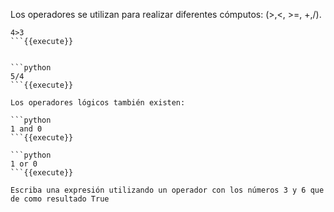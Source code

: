 

Los operadores se utilizan para realizar diferentes cómputos: (>,<, >=, +,/).


```python>
4>3
```{{execute}}


```python
5/4
```{{execute}}

Los operadores lógicos también existen:

```python
1 and 0
```{{execute}}

```python
1 or 0
```{{execute}}

Escriba una expresión utilizando un operador con los números 3 y 6 que de como resultado True

